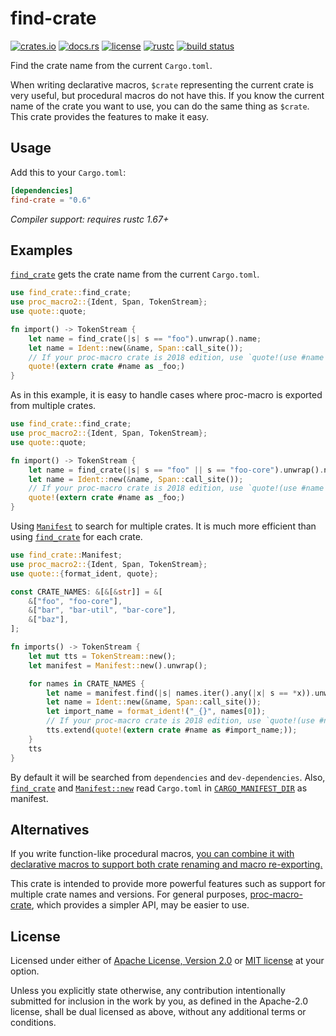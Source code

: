 # find-crate

[![crates.io](https://img.shields.io/crates/v/find-crate?style=flat-square&logo=rust)](https://crates.io/crates/find-crate)
[![docs.rs](https://img.shields.io/badge/docs.rs-find--crate-blue?style=flat-square&logo=docs.rs)](https://docs.rs/find-crate)
[![license](https://img.shields.io/badge/license-Apache--2.0_OR_MIT-blue?style=flat-square)](#license)
[![rustc](https://img.shields.io/badge/rustc-1.67+-blue?style=flat-square&logo=rust)](https://www.rust-lang.org)
[![build status](https://img.shields.io/github/actions/workflow/status/taiki-e/find-crate/ci.yml?branch=main&style=flat-square&logo=github)](https://github.com/taiki-e/find-crate/actions)

<!-- tidy:crate-doc:start -->
Find the crate name from the current `Cargo.toml`.

When writing declarative macros, `$crate` representing the current crate is
very useful, but procedural macros do not have this. If you know the current
name of the crate you want to use, you can do the same thing as `$crate`.
This crate provides the features to make it easy.

## Usage

Add this to your `Cargo.toml`:

```toml
[dependencies]
find-crate = "0.6"
```

*Compiler support: requires rustc 1.67+*

## Examples

[`find_crate`] gets the crate name from the current `Cargo.toml`.

```rust
use find_crate::find_crate;
use proc_macro2::{Ident, Span, TokenStream};
use quote::quote;

fn import() -> TokenStream {
    let name = find_crate(|s| s == "foo").unwrap().name;
    let name = Ident::new(&name, Span::call_site());
    // If your proc-macro crate is 2018 edition, use `quote!(use #name as _foo;)` instead.
    quote!(extern crate #name as _foo;)
}
```

As in this example, it is easy to handle cases where proc-macro is exported
from multiple crates.

```rust
use find_crate::find_crate;
use proc_macro2::{Ident, Span, TokenStream};
use quote::quote;

fn import() -> TokenStream {
    let name = find_crate(|s| s == "foo" || s == "foo-core").unwrap().name;
    let name = Ident::new(&name, Span::call_site());
    // If your proc-macro crate is 2018 edition, use `quote!(use #name as _foo;)` instead.
    quote!(extern crate #name as _foo;)
}
```

Using [`Manifest`] to search for multiple crates. It is much more efficient
than using [`find_crate`] for each crate.

```rust
use find_crate::Manifest;
use proc_macro2::{Ident, Span, TokenStream};
use quote::{format_ident, quote};

const CRATE_NAMES: &[&[&str]] = &[
    &["foo", "foo-core"],
    &["bar", "bar-util", "bar-core"],
    &["baz"],
];

fn imports() -> TokenStream {
    let mut tts = TokenStream::new();
    let manifest = Manifest::new().unwrap();

    for names in CRATE_NAMES {
        let name = manifest.find(|s| names.iter().any(|x| s == *x)).unwrap().name;
        let name = Ident::new(&name, Span::call_site());
        let import_name = format_ident!("_{}", names[0]);
        // If your proc-macro crate is 2018 edition, use `quote!(use #name as #import_name;)` instead.
        tts.extend(quote!(extern crate #name as #import_name;));
    }
    tts
}
```

By default it will be searched from `dependencies` and `dev-dependencies`.
Also, [`find_crate`] and [`Manifest::new`] read `Cargo.toml` in
[`CARGO_MANIFEST_DIR`] as manifest.

## Alternatives

If you write function-like procedural macros, [you can combine it with
declarative macros to support both crate renaming and macro
re-exporting.][rust-lang/futures-rs#2124]

This crate is intended to provide more powerful features such as support
for multiple crate names and versions. For general purposes,
[proc-macro-crate], which provides a simpler API, may be easier to use.

[`CARGO_MANIFEST_DIR`]: https://doc.rust-lang.org/cargo/reference/environment-variables.html#environment-variables-cargo-sets-for-crates
[rust-lang/futures-rs#2124]: https://github.com/rust-lang/futures-rs/pull/2124
[proc-macro-crate]: https://github.com/bkchr/proc-macro-crate

<!-- tidy:crate-doc:end -->

[`Manifest::new`]: https://docs.rs/find-crate/0.6/find_crate/struct.Manifest.html#method.new
[`Manifest`]: https://docs.rs/find-crate/0.6/find_crate/struct.Manifest.html
[`find_crate`]: https://docs.rs/find-crate/0.6/find_crate/fn.find_crate.html

## License

Licensed under either of [Apache License, Version 2.0](LICENSE-APACHE) or
[MIT license](LICENSE-MIT) at your option.

Unless you explicitly state otherwise, any contribution intentionally submitted
for inclusion in the work by you, as defined in the Apache-2.0 license, shall
be dual licensed as above, without any additional terms or conditions.
